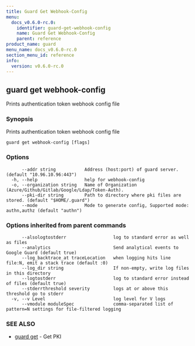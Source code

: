```yaml
---
title: Guard Get Webhook-Config
menu:
  docs_v0.6.0-rc.0:
    identifier: guard-get-webhook-config
    name: Guard Get Webhook-Config
    parent: reference
product_name: guard
menu_name: docs_v0.6.0-rc.0
section_menu_id: reference
info:
  version: v0.6.0-rc.0
---
```


## guard get webhook-config

Prints authentication token webhook config file

### Synopsis

Prints authentication token webhook config file

```
guard get webhook-config [flags]
```

### Options

```
      --addr string           Address (host:port) of guard server. (default "10.96.10.96:443")
  -h, --help                  help for webhook-config
  -o, --organization string   Name of Organization (Azure/Github/Gitlab/Google/Ldap/Token-Auth).
      --pki-dir string        Path to directory where pki files are stored. (default "$HOME/.guard")
      --mode                  Mode to generate config, Supported mode: authn,authz (default "authn")
```

### Options inherited from parent commands

```
      --alsologtostderr                  log to standard error as well as files
      --analytics                        Send analytical events to Google Guard (default true)
      --log_backtrace_at traceLocation   when logging hits line file:N, emit a stack trace (default :0)
      --log_dir string                   If non-empty, write log files in this directory
      --logtostderr                      log to standard error instead of files (default true)
      --stderrthreshold severity         logs at or above this threshold go to stderr
  -v, --v Level                          log level for V logs
      --vmodule moduleSpec               comma-separated list of pattern=N settings for file-filtered logging
```

### SEE ALSO

* [guard get](/docs/v0.6.0-rc.0/reference/guard_get)	 - Get PKI

